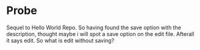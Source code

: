 # Probe
Sequel to Hello World Repo. 
So having found the save option with the description, thought maybe i will spot a save option on the edit file. Afterall it says edit. So what is edit without saving?
